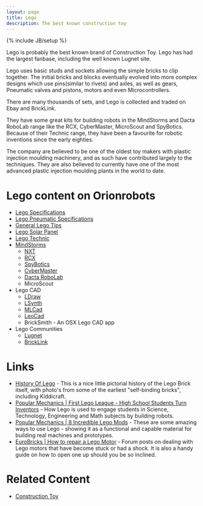 ```yaml
---
layout: page
title: Lego
description: The best known construction toy
---
```

{% include JB/setup %}

Lego is probably the best known brand of Construction Toy. Lego has had the largest fanbase, including the well known Lugnet site.

Lego uses basic studs and sockets allowing the simple bricks to clip together. The initial bricks and blocks eventually evolved into more complex designs which use pins(similar to rivets) and axles, as well as gears, Pneumatic valves and pistons, motors and even Microcontrollers.

There are many thousands of sets, and Lego is collected and traded on Ebay and BrickLink.

They have some great kits for building robots in the MindStorms and Dacta RoboLab range like the RCX, CyberMaster, MicroScout and SpyBotics. Because of their Technic range, they have been a favourite for robotic inventions since the early eighties.

The company are believed to be one of the oldest toy makers with plastic injection moulding machinery, and as such have contributed largely to the techniques. They are also believed to currently have one of the most advanced plastic injection moulding plants in the world to date.

# Lego content on Orionrobots

- [Lego Specifications](http://orionrobots.co.uk/Lego+Specifications)
- [Lego Pneumatic Specifications](http://orionrobots.co.uk/Lego+Pneumatic+Specifications)
- [General Lego Tips](http://orionrobots.co.uk/General+Lego+Tips)
- [Lego Solar Panel](http://orionrobots.co.uk/Lego+Solar+Panel)
- [Lego Technic](http://orionrobots.co.uk/Lego+Technic)
- [MindStorms](/wiki/mindstorms)
  - [NXT](http://orionrobots.co.uk/NXT)
  - [RCX](http://orionrobots.co.uk/RCX)
  - [SpyBotics](http://orionrobots.co.uk/SpyBotics)
  - [CyberMaster](http://orionrobots.co.uk/CyberMaster)
  - [Dacta RoboLab](http://orionrobots.co.uk/Robolab)
  - MicroScout
- Lego CAD
  - [LDraw](http://orionrobots.co.uk/LDraw+System)
  - [LSynth](http://orionrobots.co.uk/LSynth)
  - [MLCad](/MLCad)
  - [LeoCad](/LeoCad)
  - BrickSmith - An OSX Lego CAD app
- Lego Communities
  - [Lugnet](http://orionrobots.co.uk/Lugnet)
  - [BrickLink](http://orionrobots.co.uk/Bricklink)

# Links

* [History Of Lego](http://www.legos.tabacaria.com.pt/Textos/timeline.htm) - This is a nice little pictorial history of the Lego Brick itself, with photo's from some of the earliest "self-binding bricks", including Kiddicraft.
* [Popular Mechanics | First Lego League - High School Students Turn Inventors](http://www.popularmechanics.com/technology/engineering/robots/high-school-students-turn-inventors-8372261) - How Lego is used to engage students in Science, Technology, Engineering and Math subjects by building robots.
* [Popular Mechanics | 8 Incredible Lego Mods](http://www.popularmechanics.com/technology/engineering/gonzo/8-incredible-lego-mods?click=main_sr) - These are some amazing ways to use Lego - showing it as a functional and capable material for building real machines and prototypes.
* [EuroBricks | How to repair a Lego Motor](http://www.eurobricks.com/forum/index.php?showtopic=56923) - Forum posts on dealing with Lego motors that have become stuck or had a shock. It is also a handy guide on how to open one up should you be so inclined.

# Related Content

* [Construction Toy](/Construction+Toy)

